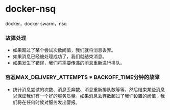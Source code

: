 # docker-nsq
docker，docker swarm，nsq

### 故障处理
   * 如果超过了某个尝试次数阀值，我们就将消息丢弃。
   * 如果消息已经被处理成功了，我们就结束消息。
   * 如果发生了错误，我们将需要传递的消息重新进行排队。
### 容忍MAX_DELIVERY_ATTEMPTS * BACKOFF_TIME分钟的故障
   * 统计消息尝试的次数、消息丢弃数、消息重新排队数等等，然后结束某些消息以保证我们有一个好的服务质量。如果消息丢弃数超过了我们设置的阀值，我们将在任何时候对服务发出警报。